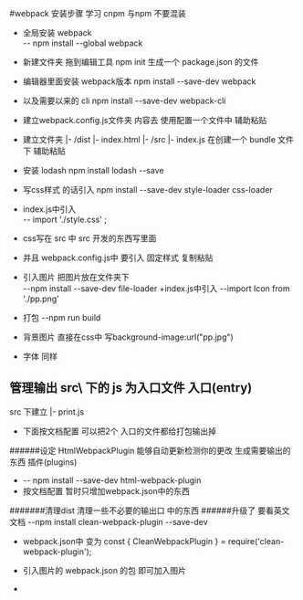 #webpack 安装步骤 学习  cnpm 与npm 不要混装

+ 全局安装 webpack   
  -- npm install --global webpack 

+ 新建文件夹 拖到编辑工具     npm init   生成一个 package.json 的文件
+ 编辑器里面安装 webpack版本    npm install --save-dev webpack
+ 以及需要以来的 cli            npm install --save-dev webpack-cli

+ 建立webpack.config.js文件夹 内容去 使用配置一个文件中 辅助粘贴 
+ 建立文件夹 |- /dist
		      |- index.html
		    |- /src
		      |- index.js      在创建一个 bundle 文件下   辅助粘贴 
+ 安装 lodash       npm install  lodash --save
+ 写css样式 的话引入 npm install --save-dev style-loader css-loader
+ index.js中引入   
     -- import './style.css' ; 
+ css写在  src 中  src 开发的东西写里面  
+ 并且 webpack.config.js中  要引入 固定样式   复制粘贴
+ 引入图片 把图片放在文件夹下    
     --npm install --save-dev file-loader 
+index.js中引入 
   --import Icon from './pp.png'
+ 打包 
  --npm run build 
+ 背景图片 直接在css中 写background-image:url("pp.jpg")

+ 字体  同样

## 管理输出     src\ 下的 js  为入口文件   入口(entry)
  src 下建立
   |- print.js 
+  下面按文档配置    可以把2个 入口的文件都给打包输出掉 

######设定 HtmlWebpackPlugin  能够自动更新检测你的更改 生成需要输出的东西      插件(plugins)
+  -- npm install --save-dev html-webpack-plugin
+  按文档配置    暂时只增加webpack.json中的东西 

#######清理dist 清理一些不必要的输出口 中的东西 
######升级了 要看英文文档
  --npm install clean-webpack-plugin --save-dev
+  webpack.json中 变为 const { CleanWebpackPlugin } = require('clean-webpack-plugin');

+ 引入图片的 webpack.json 的包  即可加入图片 
+ 
